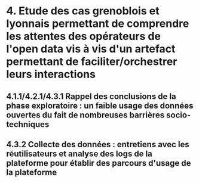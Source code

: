 # 4. Etude des cas grenoblois et lyonnais permettant de comprendre les attentes des opérateurs de l'open data vis à vis d'un artefact permettant de faciliter/orchestrer leurs interactions

## 4.1.1/4.2.1/4.3.1 Rappel des conclusions de la phase exploratoire : un faible usage des données ouvertes du fait de nombreuses barrières socio-techniques

## 4.3.2 Collecte des données : entretiens avec les réutilisateurs et analyse des logs de la plateforme pour établir des parcours d'usage de la plateforme

